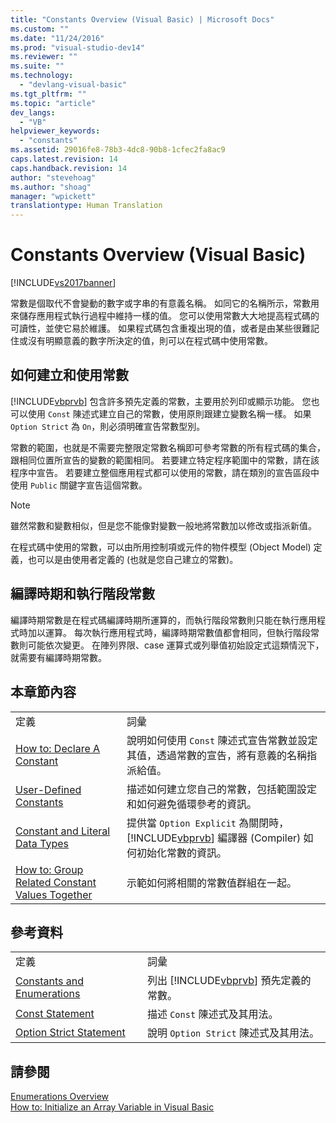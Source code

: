 ```yaml
---
title: "Constants Overview (Visual Basic) | Microsoft Docs"
ms.custom: ""
ms.date: "11/24/2016"
ms.prod: "visual-studio-dev14"
ms.reviewer: ""
ms.suite: ""
ms.technology: 
  - "devlang-visual-basic"
ms.tgt_pltfrm: ""
ms.topic: "article"
dev_langs: 
  - "VB"
helpviewer_keywords: 
  - "constants"
ms.assetid: 29016fe8-78b3-4dc8-90b8-1cfec2fa8ac9
caps.latest.revision: 14
caps.handback.revision: 14
author: "stevehoag"
ms.author: "shoag"
manager: "wpickett"
translationtype: Human Translation
---
```

# Constants Overview (Visual Basic)
[!INCLUDE[vs2017banner](../../../../csharp/includes/vs2017banner.md)]

常數是個取代不會變動的數字或字串的有意義名稱。  如同它的名稱所示，常數用來儲存應用程式執行過程中維持一樣的值。  您可以使用常數大大地提高程式碼的可讀性，並使它易於維護。  如果程式碼包含重複出現的值，或者是由某些很難記住或沒有明顯意義的數字所決定的值，則可以在程式碼中使用常數。  
  
## 如何建立和使用常數  
 [!INCLUDE[vbprvb](../../../../csharp/programming-guide/concepts/linq/includes/vbprvb_md.md)] 包含許多預先定義的常數，主要用於列印或顯示功能。  您也可以使用 `Const` 陳述式建立自己的常數，使用原則跟建立變數名稱一樣。  如果 `Option Strict` 為 `On`，則必須明確宣告常數型別。  
  
 常數的範圍，也就是不需要完整限定常數名稱即可參考常數的所有程式碼的集合，跟相同位置所宣告的變數的範圍相同。  若要建立特定程序範圍中的常數，請在該程序中宣告。  若要建立整個應用程式都可以使用的常數，請在類別的宣告區段中使用 `Public` 關鍵字宣告這個常數。  
  
> [!NOTE]
>  雖然常數和變數相似，但是您不能像對變數一般地將常數加以修改或指派新值。  
  
 在程式碼中使用的常數，可以由所用控制項或元件的物件模型 \(Object Model\) 定義，也可以是由使用者定義的 \(也就是您自己建立的常數\)。  
  
## 編譯時期和執行階段常數  
 編譯時期常數是在程式碼編譯時期所運算的，而執行階段常數則只能在執行應用程式時加以運算。  每次執行應用程式時，編譯時期常數值都會相同，但執行階段常數則可能依次變更。  在陣列界限、case 運算式或列舉值初始設定式這類情況下，就需要有編譯時期常數。  
  
## 本章節內容  
  
|||  
|-|-|  
|定義|詞彙|  
|[How to: Declare A Constant](../../../../visual-basic/programming-guide/language-features/constants-enums/how-to-declare-a-constant.md)|說明如何使用 `Const` 陳述式宣告常數並設定其值，透過常數的宣告，將有意義的名稱指派給值。|  
|[User\-Defined Constants](../../../../visual-basic/programming-guide/language-features/constants-enums/user-defined-constants.md)|描述如何建立您自己的常數，包括範圍設定和如何避免循環參考的資訊。|  
|[Constant and Literal Data Types](../../../../visual-basic/programming-guide/language-features/constants-enums/constant-and-literal-data-types.md)|提供當 `Option Explicit` 為關閉時，[!INCLUDE[vbprvb](../../../../csharp/programming-guide/concepts/linq/includes/vbprvb_md.md)] 編譯器 \(Compiler\) 如何初始化常數的資訊。|  
|[How to: Group Related Constant Values Together](../../../../visual-basic/programming-guide/language-features/constants-enums/how-to-group-related-constant-values-together.md)|示範如何將相關的常數值群組在一起。|  
  
## 參考資料  
  
|||  
|-|-|  
|定義|詞彙|  
|[Constants and Enumerations](../../../../visual-basic/language-reference/constants-and-enumerations.md)|列出 [!INCLUDE[vbprvb](../../../../csharp/programming-guide/concepts/linq/includes/vbprvb_md.md)] 預先定義的常數。|  
|[Const Statement](../../../../visual-basic/language-reference/statements/const-statement.md)|描述 `Const` 陳述式及其用法。|  
|[Option Strict Statement](../../../../visual-basic/language-reference/statements/option-strict-statement.md)|說明 `Option Strict` 陳述式及其用法。|  
  
## 請參閱  
 [Enumerations Overview](../../../../visual-basic/programming-guide/language-features/constants-enums/enumerations-overview.md)   
 [How to: Initialize an Array Variable in Visual Basic](../../../../visual-basic/programming-guide/language-features/arrays/how-to-initialize-an-array-variable.md)